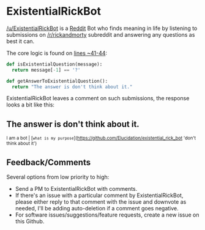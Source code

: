 # ExistentialRickBot

[/u/ExistentialRickBot](https://www.reddit.com/user/ExistentialRickBot/) is a [Reddit](http://www.reddit.com) Bot who finds meaning in life by listening to submissions on [/r/rickandmorty](https://www.reddit.com/r/rickandmorty/) subreddit and answering any questions as best it can.

The core logic is found on [lines ~41-44](existential_rick_bot.py#L41):

``` python
def isExistentialQuestion(message):
  return message[-1] == '?'

def getAnswerToExistentialQuestion():
  return "The answer is don't think about it."
```

ExistentialRickBot leaves a comment on such submissions, the response looks a bit like this:

The answer is don't think about it.
---
<sup>I am a bot | [`what is my purpose`](https://github.com/Elucidation/existential_rick_bot 'don't think about it')</sup>


## Feedback/Comments

Several options from low priority to high:
* Send a PM to ExistentialRickBot with comments.
* If there's an issue with a particular comment by ExistentialRickBot, please either reply to that comment with the issue and downvote as needed, I'll be adding auto-deletion if a comment goes negative.
* For software issues/suggestions/feature requests, create a new issue on this Github.
